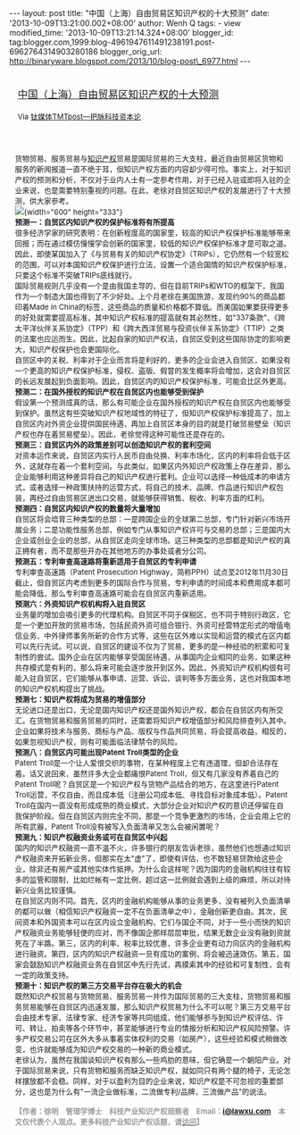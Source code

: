 --- layout: post title: "中国（上海）自由贸易区知识产权的十大预测" date:
'2013-10-09T13:21:00.002+08:00' author: Wenh Q tags: - view
modified\_time: '2013-10-09T13:21:14.324+08:00' blogger\_id:
tag:blogger.com,1999:blog-4961947611491238191.post-6962764314903280186
blogger\_orig\_url:
http://binaryware.blogspot.com/2013/10/blog-post\_6977.html ---
<div style="margin: 10px; padding: 5px;">

<div style="font-size: 18px;">

[中国（上海）自由贸易区知识产权的十大预测](http://www.tmtpost.com/69601.html)

</div>

<div style="font-size: 13px;">

Via [钛媒体TMTpost—把脉科技资本论](http://www.tmtpost.com/)

</div>

</div>

<div style="font-size: 13px; padding: 15px 0 10px 10px;">

货物贸易、服务贸易与[知识产权](http://www.tmtpost.com/tag/intellectual-property "查看 知识产权 中的全部文章")贸易是国际贸易的三大支柱，最近自由贸易区货物和服务的新闻报道一直不绝于耳，但知识产权方面的内容却少得可怜。事实上，对于知识产权的预测和分析，不仅对于业内人士有一定参考作用，对于已经入驻或即将入驻的企业来说，也是需要特别重视的问题。在此，老徐对自贸区知识产权的发展进行了十大预测，供大家参考。\
![](http://www.tmtpost.com/wp-content/uploads/2013/10/138121328916.jpg){width="600"
height="333"}\
**预测一：自贸区内知识产权的保护标准将有所提高**\
很多经济学家的研究表明：在创新程度高的国家里，较高的知识产权保护标准能够带来回报；而在通过模仿慢慢学会创新的国家里，较低的知识产权保护标准才是可取之道。因此，即使某国加入了《与贸易有关的知识产权协定》（TRIPs），它仍然有一个较宽松的范围，可以对本国知识产权保护进行立法，设置一个适合国情的知识产权保护标准，只要这个标准不突破TRIPs底线就行。\
国际贸易规则几乎没有一个是由我国主导的，但在目前TRIPs和WTO的框架下，我国作为一个制造大国也得到了不少好处。上个月老徐在美国旅游，发现约90%的商品都印着Made
in
China的标签，这些商品的质量和价格都不算低。而美国如果要获得更多的好处就需要提高标准，其中知识产权标准的提高就有其必然性，如"337条款"、《跨太平洋伙伴关系协定》（TPP）和《跨大西洋贸易与投资伙伴关系协定》（TTIP）之类的法案也应运而生。因此，比起自家的知识产权法，自贸区受到这些国际协定的影响更大，知识产权保护也会更国际化。\
自贸区中的关税、利率对于企业而言将是利好的，更多的企业会进入自贸区，如果没有一个更高的知识产权保护标准，侵权、盗版、假冒的发生概率将会增加，这会对自贸区的长远发展起到负面影响。因此，自贸区内的知识产权保护标准，可能会比区外更高。\
**预测二：在国外授权的知识产权在自贸区内也能够受到保护**\
假设第一个预测成真的话，那么有可能企业在国外授权的知识产权在自贸区内也能够受到保护。虽然这有些突破知识产权地域性的特征了，但知识产权保护标准提高了，加上自贸区内对外资企业提供国民待遇，再加上自贸区本身的目的就是打破贸易壁垒（知识产权也存在着贸易壁垒）。因此，老徐觉得这种可能性还是存在的。\
**预测三：自贸区内外的政策差别可以创造知识产权的套利空间**\
对资本运作来说，自贸区内实行人民币自由兑换、利率市场化，区内的利率将会低于区外，这就存在着一个套利空间。与此类似，如果区内外知识产权政策上存在差异，那么企业能够利用这种差异将自己的知识产权进行套利。企业可以选择一种低成本的申请方式，或者选择一种政策扶持的运营方式，将自己的技术、品牌、作品进行知识产权包装，再经过自由贸易区进出口交易，就能够获得销售、税收、利率方面的红利。\
**预测四：自贸区内知识产权的数量将大量增加**\
自贸区将会培育三种类型的总部：一是跨国企业的全球第二总部，专门针对新兴市场开展业务；二是功能性服务总部，例如专门从事知识产权许可与交易的总部；三是国内大企业或创业企业的总部，从自贸区走向全球市场。这三种类型的总部都是知识产权的真正拥有者，而不是那些开办在其他地方的办事处或者分公司。\
**预测五：专利审查高速路将重新适用于自贸区的专利申请**\
专利审查高速路（Patent Prosecution
Highway，简称PPH）试点至2012年11月30日截止，但自贸区内考虑到更多的国际合作与贸易，专利申请的时间成本和费用成本都可能会降低，那么专利审查高速路可能会在自贸区内重新适用。\
**预测六：外资知识产权机构将入驻自贸区**\
业务量的增加会吸引更多的代理机构。自贸区不同于保税区，也不同于特别行政区，它是一个更加开放的贸易市场，包括民资外资可组合银行、外资可经营特定形式的增值电信业务、中外律师事务所新的合作方式等，这些在区外难以实现和运营的模式在区内都可以先行先试。可以说，自贸区的建设不仅为了贸易，更多的是一种经验的积累和可复制性的尝试。国外企业在区内能够享受国民待遇，从事国内企业相同的业务，如果这种共存模式是有利的，那么将来可能会逐步放开到区外。因此，外资知识产权机构很有可能入驻自贸区，它们能够从事申请、运营、诉讼、谈判等多方面业务，这也对我国本地的知识产权机构提出了挑战。\
**预测七：知识产权将成为贸易的增值部分**\
无论进口还是出口，无论是国内知识产权还是国外知识产权，都会在自贸区内有所交汇。在货物贸易和服务贸易的同时，还需要将知识产权增值部分和风险排查列入其中。企业如果将技术与服务、商标与产品、版权与作品共同贸易，将会提高收益，相反的，如果忽视知识产权，则有可能面临法律禁令的风险。\
**预测八：自贸区内可能出现Patent Troll类型的企业**\
Patent
Troll是一个让人爱恨交织的事物，在某种程度上它有违道理，但却合法存在着。话又说回来，虽然许多大企业都痛恨Patent
Troll，但又有几家没有养着自己的Patent
Troll呢？自贸区是一个知识产权与货物产品结合的地方，在这里进行Patent
Troll运营，不仅自由，而且成本低（注册公司成本低、寻找目标对象成本低）。Patent
Troll在国内一直没有形成成熟的商业模式，大部分企业对知识产权的意识还停留在自我保护阶段。但在自贸区内则完全不同，那是一个竞争更激烈的市场，企业会用上它的所有武器，Patent
Troll没有被写入负面清单又怎么会被闲置呢？\
**预测九：知识产权融资业务或可在自贸区中兴起**\
国内的知识产权融资一直不温不火，许多银行的朋友告诉老徐，虽然他们也想通过知识产权融资来开拓新业务，但那实在太"虚"了，即使有评估，也不敢轻易贷款给这些企业，除非还有房产或其他实体作抵押。为什么会这样呢？因为国内的金融机构往往有较多的监管和限制，比如烂帐有一定比例，超过这一比例就会遇到上级的麻烦，所以对待新兴业务比较谨慎。\
在自贸区内则不同。首先，区内的金融机构能够从事的业务更多，没有被列入负面清单的都可以做（相信知识产权融资一定不在负面清单之中），金融创新更自由。其次，民间资本和外国资本可以在区内设立金融机构，它们与国企不同，对于一些小而快的知识产权融资业务能够轻便的应对，而不像国企那样层层审批，结果无数企业没有融到资就死在了半路。第三，区内的利率、税率比较优惠，许多企业更有动力向区内的金融机构进行融资。第四，区内的知识产权融资一旦有成功的案例，将会被迅速效仿。第五，国家会鼓励知识产权融资业务在自贸区中先行先试，再摸索其中的经验和可复制性，会有一定的政策支持。\
**预测十：知识产权的第三方交易平台存在极大的机会**\
既然知识产权贸易与货物贸易、服务贸易一并作为国际贸易的三大支柱，货物贸易和服务贸易能够在自贸区内迅速发展，那么知识产权贸易为什么不可以呢？第三方交易平台会由技术专家、法律专家、经济专家等共同组成，他们能够参与到知识产权评估、许可、转让、拍卖等各个环节中，甚至能够进行专业的情报分析和知识产权风险预警。许多产权交易公司在区外大多从事着实体权利的交易（如房产），这些经验和模式稍做改变，也许就能够成为知识产权交易的一种新的商业模式。\
老徐认为，虽然在我国谈知识产权有那么一些鸡肋的意味，但它确是一个朝阳产业。对于国际贸易来说，只有货物和服务而缺乏知识产权，就如同只有两个腿的椅子，无论怎样摆放都不会稳。同样，对于以盈利为目的企业来说，知识产权是不可忽视的重要部分，这也是为什么有"一流企业做标准，二流做专利/品牌，三流做产品"的说法。\
\
<span
style="color: #999999;">**【作者：徐明　管理学博士　科技产业知识产权观察者　Email：i@lawxu.com　本文仅代表个人观点。更多科技产业知识产权话题，请[<span
style="color: #999999;">访问</span>](http://www.tmtpost.com/www.lawxu.com)】**</span>

</div>
